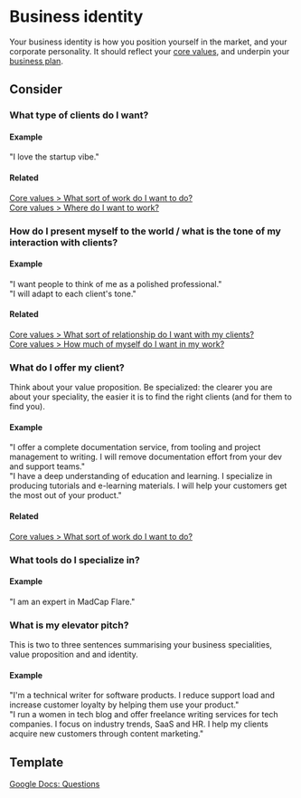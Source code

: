 # Business identity

Your business identity is how you position yourself in the market, and your corporate personality. It should reflect your [core values](core-values.md), and underpin your [business plan](business-plan.md).

## Consider

### What type of clients do I want?

#### Example  
"I love the startup vibe."

#### Related  
[Core values > What sort of work do I want to do?](core-values#what-sort-of-work-do-i-want-to-do)  
[Core values > Where do I want to work?](core-values#where-do-i-want-to-work)  


### How do I present myself to the world / what is the tone of my interaction with clients?

#### Example  
"I want people to think of me as a polished professional."  
"I will adapt to each client's tone."

#### Related
[Core values > What sort of relationship do I want with my clients?](core-values#what-sort-of-relationship-do-i-want-with-my-clients)  
[Core values > How much of myself do I want in my work?](core-values#how-much-of-myself-do-i-want-in-my-work)

### What do I offer my client?

Think about your value proposition. Be specialized: the clearer you are about your speciality, the easier it is to find the right clients (and for them to find you). 

#### Example
"I offer a complete documentation service, from tooling and project management to writing. I will remove documentation effort from your dev and support teams."  
"I have a deep understanding of education and learning. I specialize in producing tutorials and e-learning materials. I will help your customers get the most out of your product."

#### Related

[Core values > What sort of work do I want to do?](core-values#what-sort-of-work-do-i-want-to-do)

### What tools do I specialize in?

#### Example  
"I am an expert in MadCap Flare."

### What is my elevator pitch?

This is two to three sentences summarising your business specialities, value proposition and and identity.

#### Example
"I'm a technical writer for software products. I reduce support load and increase customer loyalty by helping them use your product."  
"I run a women in tech blog and offer freelance writing services for tech companies. I focus on industry trends, SaaS and HR. I help my clients acquire new customers through content marketing."

## Template

[Google Docs: Questions](https://docs.google.com/document/d/1FpPzs4H3i9g7N-Defp6vX1lZztAWHtHr8KkvjwNorJU/edit?usp=sharing)